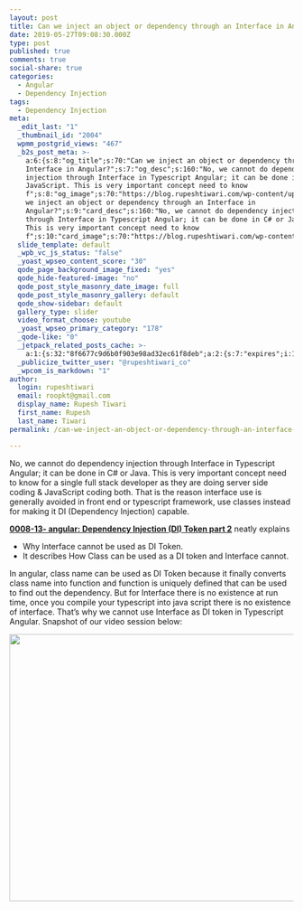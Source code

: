 ```yaml
---
layout: post
title: Can we inject an object or dependency through an Interface in Angular?
date: 2019-05-27T09:08:30.000Z
type: post
published: true
comments: true
social-share: true
categories:
  - Angular
  - Dependency Injection
tags:
  - Dependency Injection
meta:
  _edit_last: "1"
  _thumbnail_id: "2004"
  wpmm_postgrid_views: "467"
  _b2s_post_meta: >-
    a:6:{s:8:"og_title";s:70:"Can we inject an object or dependency through an
    Interface in Angular?";s:7:"og_desc";s:160:"No, we cannot do dependency
    injection through Interface in Typescript Angular; it can be done in C# or
    JavaScript. This is very important concept need to know
    f";s:8:"og_image";s:70:"https://blog.rupeshtiwari.com/wp-content/uploads/2019/04/AngularI2.jpg";s:10:"card_title";s:70:"Can
    we inject an object or dependency through an Interface in
    Angular?";s:9:"card_desc";s:160:"No, we cannot do dependency injection
    through Interface in Typescript Angular; it can be done in C# or JavaScript.
    This is very important concept need to know
    f";s:10:"card_image";s:70:"https://blog.rupeshtiwari.com/wp-content/uploads/2019/04/AngularI2.jpg";}
  slide_template: default
  _wpb_vc_js_status: "false"
  _yoast_wpseo_content_score: "30"
  qode_page_background_image_fixed: "yes"
  qode_hide-featured-image: "no"
  qode_post_style_masonry_date_image: full
  qode_post_style_masonry_gallery: default
  qode_show-sidebar: default
  gallery_type: slider
  video_format_choose: youtube
  _yoast_wpseo_primary_category: "178"
  _qode-like: "0"
  _jetpack_related_posts_cache: >-
    a:1:{s:32:"8f6677c9d6b0f903e98ad32ec61f8deb";a:2:{s:7:"expires";i:1601948875;s:7:"payload";a:3:{i:0;a:1:{s:2:"id";i:2136;}i:1;a:1:{s:2:"id";i:2505;}i:2;a:1:{s:2:"id";i:2353;}}}}
  _publicize_twitter_user: "@rupeshtiwari_co"
  _wpcom_is_markdown: "1"
author:
  login: rupeshtiwari
  email: roopkt@gmail.com
  display_name: Rupesh Tiwari
  first_name: Rupesh
  last_name: Tiwari
permalink: /can-we-inject-an-object-or-dependency-through-an-interface-in-angular/

---
```


<p>No, we cannot do dependency injection through Interface in Typescript Angular; it can be done in C# or Java. This is very important concept need to know for a single full stack developer as they are doing server side coding &amp; JavaScript coding both. That is the reason interface use is generally avoided in front end or typescript framework, use classes instead for making it DI (Dependency Injection) capable.</p>
<p><strong><a href="https://www.youtube.com/watch?v=c9LxdfuMhNo" target="_blank" rel="noopener noreferrer">0008-13- angular: Dependency Injection (DI) Token part 2</a></strong> neatly explains</p>
<ul>
<li>Why Interface cannot be used as DI Token.</li>
<li>It describes How Class can be used as a DI token and Interface cannot.</li>
</ul>
<p>In angular, class name can be used as DI Token because it finally converts class name into function and function is uniquely defined that can be used to find out the dependency. But for Interface there is no existence at run time, once you compile your typescript into java script there is no existence of interface. That’s why we cannot use Interface as DI token in Typescript Angular. Snapshot of our video session below:</p>
<p><img class="alignnone size-full wp-image-2133" src="{{ site.baseurl }}/assets/2019/05/DI-2.png" alt="" width="750" height="473" /></p>
